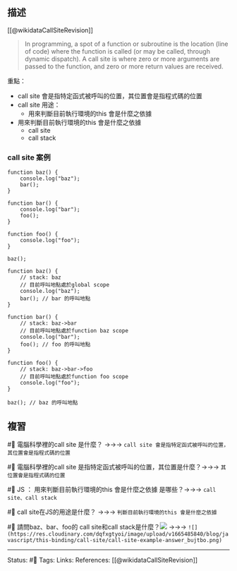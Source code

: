 ## 描述



[[@wikidataCallSiteRevision]]
> In programming, a spot of a function or subroutine is the location (line of code) where the function is called (or may be called, through dynamic dispatch). A call site is where zero or more arguments are passed to the function, and zero or more return values are received.

重點：
- call site 會是指特定函式被呼叫的位置，其位置會是指程式碼的位置
- call site 用途：
	- 用來判斷目前執行環境的this 會是什麼之依據
- 用來判斷目前執行環境的this 會是什麼之依據
	- call site
	- call stack
### call site 案例
```
function baz() {
	console.log("baz");
	bar(); 
}

function bar() {
	console.log("bar");
	foo(); 
}

function foo() {
	console.log("foo");
}

baz(); 
```



```
function baz() {
	// stack: baz
	// 目前呼叫地點處於global scope
	console.log("baz");
	bar(); // bar 的呼叫地點
}

function bar() {
	// stack: baz->bar
	// 目前呼叫地點處於function baz scope
	console.log("bar");
	foo(); // foo 的呼叫地點
}

function foo() {
	// stack: baz->bar->foo
	// 目前呼叫地點處於function foo scope
	console.log("foo");
}

baz(); // baz 的呼叫地點
```



## 複習

#🧠 電腦科學裡的call site 是什麼？ ->->-> `call site 會是指特定函式被呼叫的位置，其位置會是指程式碼的位置`
<!--SR:!2023-01-31,71,250-->

#🧠 電腦科學裡的call site 是指特定函式被呼叫的位置，其位置是什麼？->->-> `其位置會是指程式碼的位置`
<!--SR:!2023-01-28,70,250-->

#🧠 JS ： 用來判斷目前執行環境的this 會是什麼之依據 是哪些？->->-> `call site、call stack`
<!--SR:!2022-12-21,37,230-->

#🧠 call site在JS的用途是什麼？ ->->-> `判斷目前執行環境的this 會是什麼之依據 `
<!--SR:!2023-01-29,70,250-->

#🧠 請問baz、bar、foo的 call site和call stack是什麼？![](https://res.cloudinary.com/dqfxgtyoi/image/upload/v1665485554/blog/javascript/this-binding/call-site/call-site-example_nbpxxl.png) ->->-> `![](https://res.cloudinary.com/dqfxgtyoi/image/upload/v1665485840/blog/javascript/this-binding/call-site/call-site-example-answer_bujtbo.png)`
<!--SR:!2023-02-03,73,250-->

---
Status: #🌱 
Tags:
Links:
References:
[[@wikidataCallSiteRevision]]